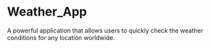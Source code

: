 # Weather_App
A powerful application that allows users to quickly check the weather conditions for any location worldwide.
